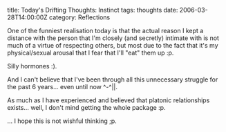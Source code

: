 title: Today's Drifting Thoughts: Instinct
tags: thoughts
date: 2006-03-28T14:00:00Z
category: Reflections

One of the funniest realisation today is that the actual reason I kept a distance with the person that I'm closely (and secretly) intimate with is not much of a virtue of respecting others, but most due to the fact that it's my physical/sexual arousal that I fear that I'll "eat" them up :p.

Silly hormones :).

And I can't believe that I've been through all this unnecessary struggle for the past 6 years… even until now ^-^||.

As much as I have experienced and believed that platonic relationships exists… well, I don't mind getting the whole package :p.

… I hope this is not wishful thinking ;p.
